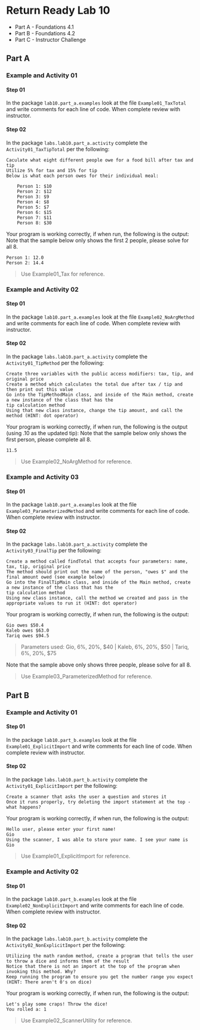 # Return Ready Lab 10

* Part A - Foundations 4.1
* Part B - Foundations 4.2
* Part C - Instructor Challenge

## Part A

### Example and Activity 01

#### Step 01

In the package `lab10.part_a.examples` look at the file `Example01_TaxTotal` and write comments for each line of code. When complete review with instructor.

#### Step 02

In the package `labs.lab10.part_a.activity` complete the `Activity01_TaxTipTotal` per the following:

    Caculate what eight different people owe for a food bill after tax and tip
    Utilize 5% for tax and 15% for tip
    Below is what each person owes for their individual meal:

        Person 1: $10
        Person 2: $12
        Person 3: $9
        Person 4: $8
        Person 5: $7
        Person 6: $15
        Person 7: $11
        Person 8: $30

Your program is working correctly, if when run, the following is the output:
Note that the sample below only shows the first 2 people, please solve for all 8.
```
Person 1: 12.0
Person 2: 14.4
```

> Use Example01_Tax for reference.

### Example and Activity 02

#### Step 01

In the package `lab10.part_a.examples` look at the file `Example02_NoArgMethod` and write comments for each line of code. When complete review with instructor.

#### Step 02

In the package `labs.lab10.part_a.activity` complete the `Activity01_TipMethod` per the following:

    Create three variables with the public access modifiers: tax, tip, and original price
    Create a method which calculates the total due after tax / tip and then print out this value
    Go into the TipMethodMain class, and inside of the Main method, create a new instance of the class that has the 
    tip calculation method
    Using that new class instance, change the tip amount, and call the method (HINT: dot operator)

Your program is working correctly, if when run, the following is the output (using .10 as the updated tip):
Note that the sample below only shows the first person, please complete all 8.
```
11.5
```

> Use Example02_NoArgMethod for reference.

### Example and Activity 03

#### Step 01

In the package `lab10.part_a.examples` look at the file `Example03_ParameterizedMethod` and write comments for each line of code. When complete review with instructor.

#### Step 02

In the package `labs.lab10.part_a.activity` complete the `Activity03_FinalTip` per the following:

    Create a method called findTotal that accepts four parameters: name, tax, tip, original price
    The method should print out the name of the person, "owes $" and the final amount owed (see example below)
    Go into the FinalTipMain class, and inside of the Main method, create a new instance of the class that has the 
    tip calculation method
    Using new class instance, call the method we created and pass in the appropriate values to run it (HINT: dot operator)

Your program is working correctly, if when run, the following is the output:
```
Gio owes $50.4
Kaleb owes $63.0
Tariq owes $94.5
```
> Parameters used: 
> Gio, 6%, 20%, $40 |
> Kaleb, 6%, 20%, $50 |
> Tariq, 6%, 20%, $75
 
Note that the sample above only shows three people, please solve for all 8.

> Use Example03_ParameterizedMethod for reference.

## Part B

### Example and Activity 01

#### Step 01

In the package `lab10.part_b.examples` look at the file `Example01_ExplicitImport` and write comments for each line of code. When complete review with instructor.

#### Step 02

In the package `labs.lab10.part_b.activity` complete the `Activity01_ExplicitImport` per the following:

    Create a scanner that asks the user a question and stores it
    Once it runs properly, try deleting the import statement at the top - what happens?

Your program is working correctly, if when run, the following is the output:
```
Hello user, please enter your first name!
Gio
Using the scanner, I was able to store your name. I see your name is Gio
```

> Use Example01_ExplicitImport for reference.


### Example and Activity 02

#### Step 01

In the package `lab10.part_b.examples` look at the file `Example02_NonExplicitImport` and write comments for each line of code. When complete review with instructor.

#### Step 02

In the package `labs.lab10.part_b.activity` complete the `Activity02_NonExplicitImport` per the following:

    Utilizing the math random method, create a program that tells the user to throw a dice and informs them of the result
    Notice that there is not an import at the top of the program when invoking this method. Why?
    Keep running the program to ensure you get the number range you expect (HINT: There aren't 0's on dice)

Your program is working correctly, if when run, the following is the output:
```
Let's play some craps! Throw the dice!
You rolled a: 1
```

> Use Example02_ScannerUtility for reference.



